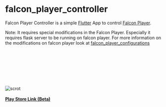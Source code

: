 # falcon_player_controller


Falcon Player Controller is a simple [Flutter](https://flutter.io/) App to control [Falcon Player](https://github.com/FalconChristmas/fpp).

Note: It requires special modifications in the Falcon Player. Especially it requires flask server to be running on falcon player. For more information on the modifications on falcon player look at [falcon_player_configurations](https://github.com/atomicnumber1/falcon_player_configurations)

<br><br>
<br><br>
<br><br>

![scrot](https://i.imgur.com/qwQjPii.png)
<br><br>
**[Play Store Link (Beta)](https://play.google.com/store/apps/details?id=com.atomicnumber1.falconplayercontroller)**
